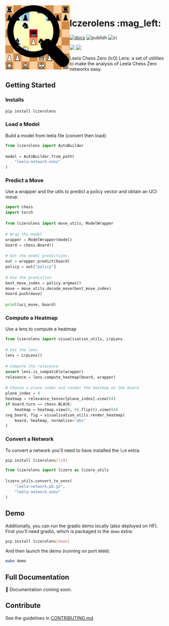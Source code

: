 <img src="./docs/source/_static/images/lczerolens-logo.svg" alt="logo" style="width:200px;float:left"/>

# lczerolens :mag_left:

[![docs](https://readthedocs.org/projects/lczerolens/badge/?version=latest)](https://lczerolens.readthedocs.io/en/latest/?badge=latest)
![publish](https://github.com/Xmaster6y/lczerolens/actions/workflows/publish.yml/badge.svg)
![ci](https://github.com/Xmaster6y/lczerolens/actions/workflows/ci.yml/badge.svg)


<a href="https://pypi.org/project/lczerolens/"><img src="https://img.shields.io/pypi/v/lczerolens?color=purple"></img></a>
<a href="https://lczerolens.readthedocs.io"><img src="https://img.shields.io/badge/-Read%20the%20Docs%20Here-blue?style=for-the-badge&logo=Read-the-Docs&logoColor=white"></img></a>


Leela Chess Zero (lc0) Lens: a set of utilities to make the analysis of Leela Chess Zero networks easy.

## Getting Started

### Installs

```bash
pip install lczerolens
```

### Load a Model

Build a model from leela file (convert then load):

```python
from lczerolens import AutoBuilder

model = AutoBuilder.from_path(
    "leela-network.onnx"
)
```

### Predict a Move

Use a wrapper and the utils to predict a policy vector and obtain an UCI move:

```python
import chess
import torch

from lczerolens import move_utils, ModelWrapper

# Wrap the model
wrapper = ModelWrapper(model)
board = chess.Board()

# Get the model predictions
out = wrapper.predict(board)
policy = out["policy"]

# Use the prediction
best_move_index = policy.argmax()
move = move_utils.decode_move(best_move_index)
board.push(move)

print(uci_move, board)
```

### Compute a Heatmap

Use a lens to compute a heatmap

```python
from lczerolens import visualisation_utils, LrpLens

# Get the lens
lens = LrpLens()

# Compute the relevance
assert lens.is_compatible(wrapper)
relevance = lens.compute_heatmap(board, wrapper)

# Choose a plane index and render the heatmap on the board
plane_index = 0
heatmap = relevance_tensor[plane_index].view(64)
if board.turn == chess.BLACK:
    heatmap = heatmap.view(8, 8).flip(0).view(64)
svg_board, fig = visualisation_utils.render_heatmap(
    board, heatmap, normalise="abs"
)
```

### Convert a Network

To convert a network you'll need to have installed the `lc0` extra:

```bash
pip install lczerolens[lc0]
```

```python
from lczerolens import lczero as lczero_utils

lczero_utils.convert_to_onnx(
    "leela-network.pb.gz",
    "leela-network.onnx"
)
```

## Demo

Additionally, you can run the gradio demo locally (also deployed on HF). First you'll need gradio, which is packaged in the `demo` extra:

```bash
pip install lczerolens[demo]
```

And then launch the demo (running on port `8000`):

```bash
make demo
```

## Full Documentation

:red_circle: Documentation coming soon.

## Contribute

See the guidelines in [CONTRIBUTING.md](CONTRIBUTING.md).
